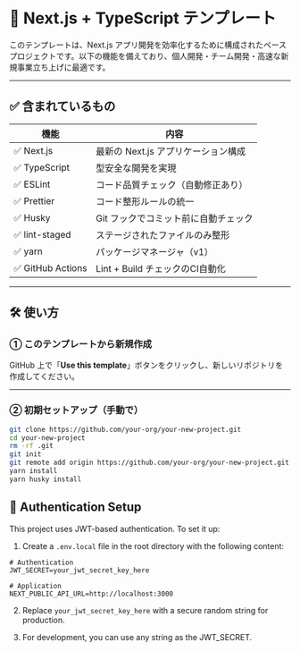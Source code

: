 # 🚀 Next.js + TypeScript テンプレート

このテンプレートは、Next.js アプリ開発を効率化するために構成されたベースプロジェクトです。以下の機能を備えており、個人開発・チーム開発・高速な新規事業立ち上げに最適です。

---

## ✅ 含まれているもの

| 機能              | 内容                                 |
| ----------------- | ------------------------------------ |
| ✅ Next.js        | 最新の Next.js アプリケーション構成  |
| ✅ TypeScript     | 型安全な開発を実現                   |
| ✅ ESLint         | コード品質チェック（自動修正あり）   |
| ✅ Prettier       | コード整形ルールの統一               |
| ✅ Husky          | Git フックでコミット前に自動チェック |
| ✅ lint-staged    | ステージされたファイルのみ整形       |
| ✅ yarn           | パッケージマネージャ（v1）           |
| ✅ GitHub Actions | Lint + Build チェックのCI自動化      |

---

## 🛠️ 使い方

### ① このテンプレートから新規作成

GitHub 上で「**Use this template**」ボタンをクリックし、新しいリポジトリを作成してください。

---

### ② 初期セットアップ（手動で）

```bash
git clone https://github.com/your-org/your-new-project.git
cd your-new-project
rm -rf .git
git init
git remote add origin https://github.com/your-org/your-new-project.git
yarn install
yarn husky install
```

## 🔐 Authentication Setup

This project uses JWT-based authentication. To set it up:

1. Create a `.env.local` file in the root directory with the following content:

```
# Authentication
JWT_SECRET=your_jwt_secret_key_here

# Application
NEXT_PUBLIC_API_URL=http://localhost:3000
```

2. Replace `your_jwt_secret_key_here` with a secure random string for production.

3. For development, you can use any string as the JWT_SECRET.
